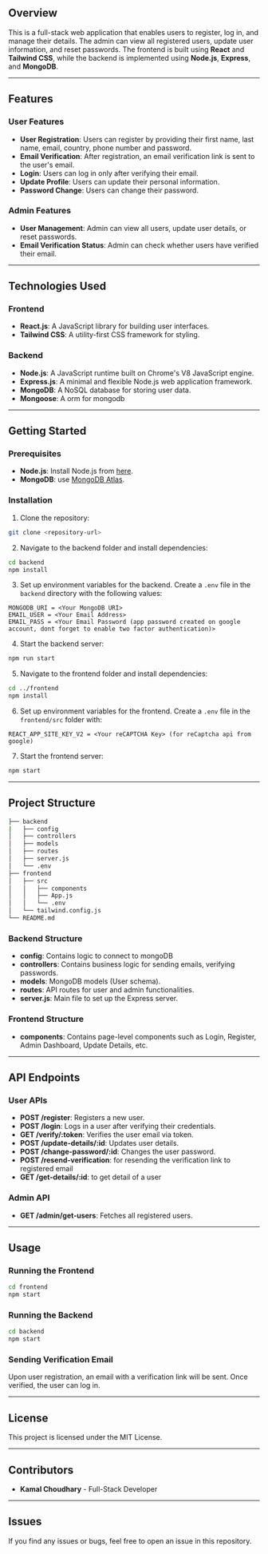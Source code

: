 ## Overview

This is a full-stack web application that enables users to register, log in, and manage their details. The admin can view all registered users, update user information, and reset passwords. The frontend is built using **React** and **Tailwind CSS**, while the backend is implemented using **Node.js**, **Express**, and **MongoDB**.

---

## Features

### User Features
- **User Registration**: Users can register by providing their first name, last name, email, country, phone number and password.
- **Email Verification**: After registration, an email verification link is sent to the user's email.
- **Login**: Users can log in only after verifying their email.
- **Update Profile**: Users can update their personal information.
- **Password Change**: Users can change their password.

### Admin Features
- **User Management**: Admin can view all users, update user details, or reset passwords.
- **Email Verification Status**: Admin can check whether users have verified their email.

---

## Technologies Used

### Frontend
- **React.js**: A JavaScript library for building user interfaces.
- **Tailwind CSS**: A utility-first CSS framework for styling.

### Backend
- **Node.js**: A JavaScript runtime built on Chrome's V8 JavaScript engine.
- **Express.js**: A minimal and flexible Node.js web application framework.
- **MongoDB**: A NoSQL database for storing user data.
- **Mongoose**: A orm for mongodb
---

## Getting Started

### Prerequisites

- **Node.js**: Install Node.js from [here](https://nodejs.org/).
- **MongoDB**: use [MongoDB Atlas](https://www.mongodb.com/cloud/atlas).

### Installation

1. Clone the repository:

```bash
git clone <repository-url>
```

2. Navigate to the backend folder and install dependencies:

```bash
cd backend
npm install
```

3. Set up environment variables for the backend. Create a `.env` file in the `backend` directory with the following values:

```
MONGODB_URI = <Your MongoDB URI>
EMAIL_USER = <Your Email Address>
EMAIL_PASS = <Your Email Password (app password created on google account, dont forget to enable two factor authentication)>
```

4. Start the backend server:

```bash
npm run start
```

5. Navigate to the frontend folder and install dependencies:

```bash
cd ../frontend
npm install
```

6. Set up environment variables for the frontend. Create a `.env` file in the `frontend/src` folder with:

```
REACT_APP_SITE_KEY_V2 = <Your reCAPTCHA Key> (for reCaptcha api from google)
```

7. Start the frontend server:

```bash
npm start
```

---

## Project Structure

```bash
├── backend
|   ├── config
│   ├── controllers
│   ├── models
│   ├── routes
│   ├── server.js
│   └── .env
├── frontend
│   ├── src
│   │   ├── components
│   │   ├── App.js
│   │   └── .env
│   └── tailwind.config.js
└── README.md
```

### Backend Structure
- **config**: Contains logic to connect to mongoDB
- **controllers**: Contains business logic for sending emails, verifying passwords.
- **models**: MongoDB models (User schema).
- **routes**: API routes for user and admin functionalities.
- **server.js**: Main file to set up the Express server.

### Frontend Structure
- **components**: Contains page-level components such as Login, Register, Admin Dashboard, Update Details, etc.

---

## API Endpoints

### User APIs
- **POST /register**: Registers a new user.
- **POST /login**: Logs in a user after verifying their credentials.
- **GET /verify/:token**: Verifies the user email via token.
- **POST /update-details/:id**: Updates user details.
- **POST /change-password/:id**: Changes the user password.
- **POST /resend-verification**: for resending the verification link to registered email
- **GET /get-details/:id**: to get detail of a user

### Admin API
- **GET /admin/get-users**: Fetches all registered users.

---

## Usage

### Running the Frontend
```bash
cd frontend
npm start
```

### Running the Backend
```bash
cd backend
npm start
```

### Sending Verification Email
Upon user registration, an email with a verification link will be sent. Once verified, the user can log in.

---

## License

This project is licensed under the MIT License.

---

## Contributors

- **Kamal Choudhary** - Full-Stack Developer

---

## Issues

If you find any issues or bugs, feel free to open an issue in this repository.
